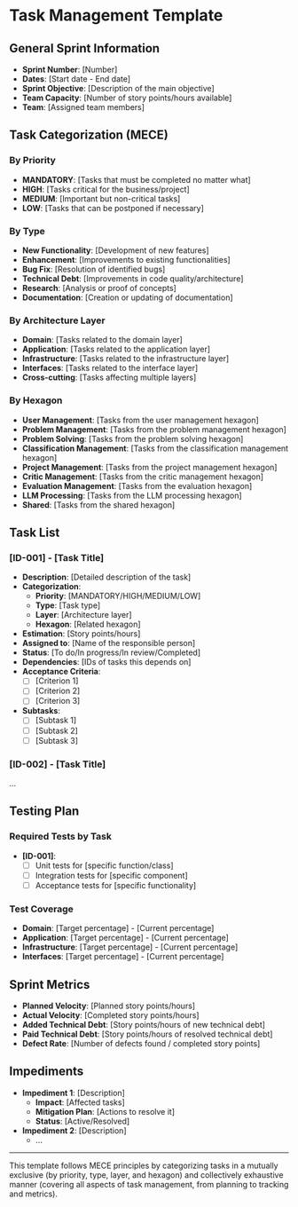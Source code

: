 # Task Management Template

## General Sprint Information

- **Sprint Number**: [Number]
- **Dates**: [Start date - End date]
- **Sprint Objective**: [Description of the main objective]
- **Team Capacity**: [Number of story points/hours available]
- **Team**: [Assigned team members]

## Task Categorization (MECE)

### By Priority

- **MANDATORY**: [Tasks that must be completed no matter what]
- **HIGH**: [Tasks critical for the business/project]
- **MEDIUM**: [Important but non-critical tasks]
- **LOW**: [Tasks that can be postponed if necessary]

### By Type

- **New Functionality**: [Development of new features]
- **Enhancement**: [Improvements to existing functionalities]
- **Bug Fix**: [Resolution of identified bugs]
- **Technical Debt**: [Improvements in code quality/architecture]
- **Research**: [Analysis or proof of concepts]
- **Documentation**: [Creation or updating of documentation]

### By Architecture Layer

- **Domain**: [Tasks related to the domain layer]
- **Application**: [Tasks related to the application layer]
- **Infrastructure**: [Tasks related to the infrastructure layer]
- **Interfaces**: [Tasks related to the interface layer]
- **Cross-cutting**: [Tasks affecting multiple layers]

### By Hexagon

- **User Management**: [Tasks from the user management hexagon]
- **Problem Management**: [Tasks from the problem management hexagon]
- **Problem Solving**: [Tasks from the problem solving hexagon]
- **Classification Management**: [Tasks from the classification management hexagon]
- **Project Management**: [Tasks from the project management hexagon]
- **Critic Management**: [Tasks from the critic management hexagon]
- **Evaluation Management**: [Tasks from the evaluation hexagon]
- **LLM Processing**: [Tasks from the LLM processing hexagon]
- **Shared**: [Tasks from the shared hexagon]

## Task List

### [ID-001] - [Task Title]

- **Description**: [Detailed description of the task]
- **Categorization**:
  - **Priority**: [MANDATORY/HIGH/MEDIUM/LOW]
  - **Type**: [Task type]
  - **Layer**: [Architecture layer]
  - **Hexagon**: [Related hexagon]
- **Estimation**: [Story points/hours]
- **Assigned to**: [Name of the responsible person]
- **Status**: [To do/In progress/In review/Completed]
- **Dependencies**: [IDs of tasks this depends on]
- **Acceptance Criteria**:
  - [ ] [Criterion 1]
  - [ ] [Criterion 2]
  - [ ] [Criterion 3]
- **Subtasks**:
  - [ ] [Subtask 1]
  - [ ] [Subtask 2]
  - [ ] [Subtask 3]

### [ID-002] - [Task Title]

...

## Testing Plan

### Required Tests by Task

- **[ID-001]**:
  - [ ] Unit tests for [specific function/class]
  - [ ] Integration tests for [specific component]
  - [ ] Acceptance tests for [specific functionality]

### Test Coverage

- **Domain**: [Target percentage] - [Current percentage]
- **Application**: [Target percentage] - [Current percentage]
- **Infrastructure**: [Target percentage] - [Current percentage]
- **Interfaces**: [Target percentage] - [Current percentage]

## Sprint Metrics

- **Planned Velocity**: [Planned story points/hours]
- **Actual Velocity**: [Completed story points/hours]
- **Added Technical Debt**: [Story points/hours of new technical debt]
- **Paid Technical Debt**: [Story points/hours of resolved technical debt]
- **Defect Rate**: [Number of defects found / completed story points]

## Impediments

- **Impediment 1**: [Description]
  - **Impact**: [Affected tasks]
  - **Mitigation Plan**: [Actions to resolve it]
  - **Status**: [Active/Resolved]
- **Impediment 2**: [Description]
  - ...

---

This template follows MECE principles by categorizing tasks in a mutually exclusive (by priority, type, layer, and hexagon) and collectively exhaustive manner (covering all aspects of task management, from planning to tracking and metrics).
